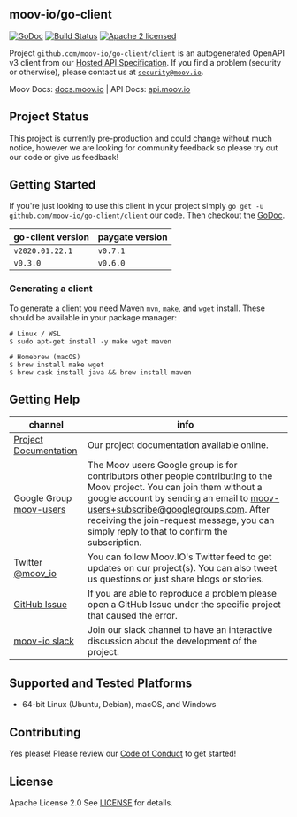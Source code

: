 ## moov-io/go-client

[![GoDoc](https://godoc.org/github.com/moov-io/go-client/client?status.svg)](https://godoc.org/github.com/moov-io/go-client/client)
[![Build Status](https://travis-ci.com/moov-io/go-client.svg?branch=master)](https://travis-ci.com/moov-io/go-client)
[![Apache 2 licensed](https://img.shields.io/badge/license-Apache2-blue.svg)](https://raw.githubusercontent.com/moov-io/go-client/master/LICENSE)

Project `github.com/moov-io/go-client/client` is an autogenerated OpenAPI v3 client from our [Hosted API Specification](https://api.moov.io). If you find a problem (security or otherwise), please contact us at [`security@moov.io`](mailto:security@moov.io).

Moov Docs: [docs.moov.io](https://docs.moov.io/) | API Docs: [api.moov.io](https://api.moov.io/)

## Project Status

This project is currently pre-production and could change without much notice, however we are looking for community feedback so please try out our code or give us feedback!

## Getting Started

If you're just looking to use this client in your project simply `go get -u github.com/moov-io/go-client/client` our code. Then checkout the [GoDoc](https://godoc.org/github.com/moov-io/go-client/client).

| go-client version | paygate version |
|-----|-----|
| `v2020.01.22.1` | `v0.7.1` |
| `v0.3.0` | `v0.6.0` |

### Generating a client

To generate a client you need Maven `mvn`, `make`, and `wget` install. These should be available in your package manager:

```
# Linux / WSL
$ sudo apt-get install -y make wget maven

# Homebrew (macOS)
$ brew install make wget
$ brew cask install java && brew install maven
```

## Getting Help

 channel | info
 ------- | -------
 [Project Documentation](https://docs.moov.io/) | Our project documentation available online.
 Google Group [moov-users](https://groups.google.com/forum/#!forum/moov-users)| The Moov users Google group is for contributors other people contributing to the Moov project. You can join them without a google account by sending an email to [moov-users+subscribe@googlegroups.com](mailto:moov-users+subscribe@googlegroups.com). After receiving the join-request message, you can simply reply to that to confirm the subscription.
Twitter [@moov_io](https://twitter.com/moov_io)	| You can follow Moov.IO's Twitter feed to get updates on our project(s). You can also tweet us questions or just share blogs or stories.
[GitHub Issue](https://github.com/moov-io) | If you are able to reproduce a problem please open a GitHub Issue under the specific project that caused the error.
[moov-io slack](https://slack.moov.io/) | Join our slack channel to have an interactive discussion about the development of the project.

## Supported and Tested Platforms

- 64-bit Linux (Ubuntu, Debian), macOS, and Windows

## Contributing

Yes please! Please review our [Code of Conduct](https://github.com/moov-io/ach/blob/master/CODE_OF_CONDUCT.md) to get started!

## License

Apache License 2.0 See [LICENSE](LICENSE) for details.
